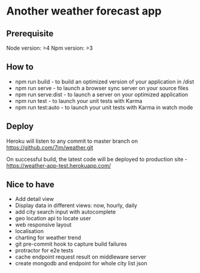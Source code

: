# Another weather forecast app

## Prerequisite

Node version: >4
Npm version: >3


## How to

- npm run build - to build an optimized version of your application in /dist
- npm run serve - to launch a browser sync server on your source files
- npm run serve:dist - to launch a server on your optimized application
- npm run test - to launch your unit tests with Karma
- npm run test:auto - to launch your unit tests with Karma in watch mode


## Deploy

Heroku will listen to any commit to master branch on https://github.com/7im/weather.git

On successful build, the latest code will be deployed to production site - https://weather-app-test.herokuapp.com/


## Nice to have
- Add detail view
- Display data in different views: now, hourly, daily
- add city search input with autocomplete
- geo location api to locate user
- web responsive layout
- localisation
- charting for weather trend
- git pre-commit hook to capture build failures
- protractor for e2e tests
- cache endpoint request result on middleware server
- create mongodb and endpoint for whole city list json
